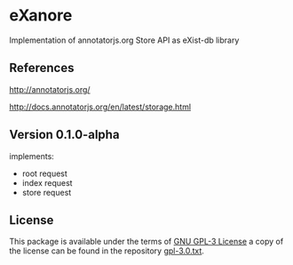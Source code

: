 eXanore
=======

Implementation of annotatorjs.org Store API as eXist-db library

References
----------

http://annotatorjs.org/

http://docs.annotatorjs.org/en/latest/storage.html


Version 0.1.0-alpha
-------------------

implements:
* root request
* index request
* store request

License
-------

This package is available under the terms of [GNU GPL-3 License](https://www.gnu.org/licenses/gpl.html) a copy of the license can be found in the repository [gpl-3.0.txt](gpl-3.0.txt).

